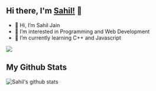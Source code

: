 ## Hi there, I'm [Sahil!](https://sahiljain.netlify.app) 👋
- 👋 Hi, I’m Sahil Jain
- 👀 I’m interested in Programming and Web Development
- 🌱 I’m currently learning C++ and Javascript

![](https://komarev.com/ghpvc/?username=imsahiljain&color=green)

<!---
imsahiljain/imsahiljain is a ✨ special ✨ repository because its `README.md` (this file) appears on your GitHub profile.
You can click the Preview link to take a look at your changes.
--->
## My Github Stats

![Sahil's github stats](https://github-readme-stats.vercel.app/api?username=imsahiljain&theme=default&show_icons=true)
